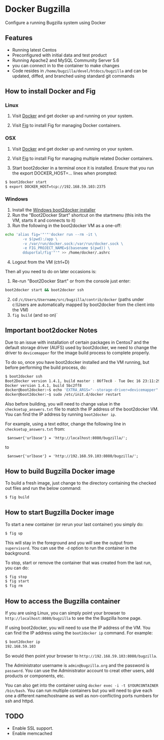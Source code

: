 Docker Bugzilla
===============

Configure a running Bugzilla system using Docker

## Features

* Running latest Centos
* Preconfigured with initial data and test product
* Running Apache2 and MySQL Community Server 5.6
* you can connect in to the container to make changes
* Code resides in `/home/bugzilla/devel/htdocs/bugzilla` and can be updated,
  diffed, and branched using standard git commands

## How to install Docker and Fig

### Linux

1. Visit [Docker][docker] and get docker up and running on your system.

2. Visit [Fig][fig] to install Fig for managing Docker containers.

### OSX

1. Visit [Docker][docker] and get docker up and running on your system.

2. Visit [Fig][fig] to install Fig for managing multiple related Docker containers.

3. Start boot2docker in a terminal once it is installed. Ensure that you run the
 export DOCKER_HOST=... lines when prompted:

```bash
$ boot2docker start
$ export DOCKER_HOST=tcp://192.168.59.103:2375
```

### Windows

1. Install the [Windows boot2docker installer][windows]
2. Run the "Boot2Docker Start" shortcut on the startmenu (this inits the VM,
   starts it and connects to it)
3. Run the following in the boot2docker VM as a one-off:

```bash
echo 'alias fig='"'"'docker run --rm -it \
        -v $(pwd):/app \
        -v /var/run/docker.sock:/var/run/docker.sock \
        -e FIG_PROJECT_NAME=$(basename $(pwd)) \
        dduportal/fig'"'" >> /home/docker/.ashrc
```

4. Logout from the VM (ctrl+D)

Then all you need to do on later occasions is:

1. Re-run "Boot2Docker Start" or from the console just enter:

```bash
boot2docker start && boot2docker ssh
```

2. cd `/c/Users/Username/src/bugzilla/contrib/docker` (paths under c:\Users are
   automatically mapped by boot2docker from the client into the VM)
3. `fig build` (and so on)`

## Important boot2docker Notes

Due to an issue with installation of certain packages in Centos7 and the
default storage driver (AUFS) used by boot2docker, we need to change the
driver to `devicemapper` for the image build process to complete properly.

To do so, once you have boot2docker installed and the VM running, but before
performing the build process, do:

```bash
$ boot2docker ssh
Boot2Docker version 1.4.1, build master : 86f7ec8 - Tue Dec 16 23:11:29 UTC 2014
Docker version 1.4.1, build 5bc2ff8
docker@boot2docker:~$ echo 'EXTRA_ARGS="--storage-driver=devicemapper"' | sudo tee -a /var/lib/boot2docker/profile
docker@boot2docker:~$ sudo /etc/init.d/docker restart
```

Also before building, you will need to change value in the 
`checksetup_answers.txt` file to match the IP address of the boot2docker VM.
You can find the IP address by running `boot2docker ip`.

For example, using a text editor, change the following line in
`checksetup_answers.txt` from:

` $answer{'urlbase'} = 'http://localhost:8080/bugzilla/';`

to

` $answer{'urlbase'} = 'http://192.168.59.103:8080/bugzilla/';`

## How to build Bugzilla Docker image

To build a fresh image, just change to the directory containing the checked out
files and run the below command:

```bash
$ fig build
```

## How to start Bugzilla Docker image

To start a new container (or rerun your last container) you simply do:

```bash
$ fig up
```

This will stay in the foreground and you will see the output from `supervisord`. You
can use the `-d` option to run the container in the background.

To stop, start or remove the container that was created from the last run, you can do:

```bash
$ fig stop
$ fig start
$ fig rm
```

## How to access the Bugzilla container

If you are using Linux, you can simply point your browser to
`http://localhost:8080/bugzilla` to see the the Bugzilla home page.

If using boot2docker, you will need to use the IP address of the VM. You can
find the IP address using the `boot2docker ip` command. For example:

```bash
$ boot2docker ip
192.168.59.103

```

So would then point your browser to `http://192.168.59.103:8080/bugzilla`.

The Administrator username is `admin@bugzilla.org` and the password is `password`.
You can use the Administrator account to creat other users, add products or
components, etc.

You can also get into the container using `docker exec -i -t $YOURCONTAINER /bin/bash`.
You can run multiple containers but you will need to give each one
a different name/hostname as well as non-conflicting ports numbers for ssh and httpd.

## TODO

* Enable SSL support.
* Enable memcached

[docker]: https://docs.docker.com/installation/
[windows]: http://docs.docker.com/installation/windows/
[fig]: http://www.fig.sh
[vagrant]: https://docs.vagrantup.com/v2/getting-started/
